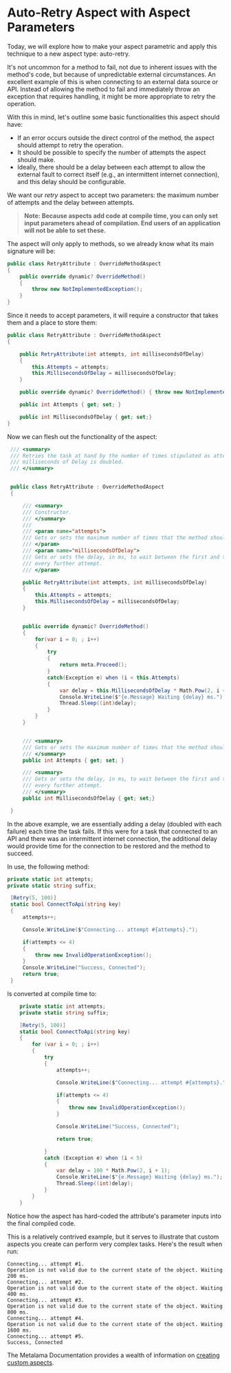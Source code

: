 # Auto-Retry Aspect with Aspect Parameters

Today, we will explore how to make your aspect parametric and apply this technique to a new aspect type: auto-retry.

It's not uncommon for a method to fail, not due to inherent issues with the method's code, but because of unpredictable external circumstances. An excellent example of this is when connecting to an external data source or API. Instead of allowing the method to fail and immediately throw an exception that requires handling, it might be more appropriate to retry the operation.

With this in mind, let's outline some basic functionalities this aspect should have:

- If an error occurs outside the direct control of the method, the aspect should attempt to retry the operation.
- It should be possible to specify the number of attempts the aspect should make.
- Ideally, there should be a delay between each attempt to allow the external fault to correct itself (e.g., an intermittent internet connection), and this delay should be configurable.

We want our _retry_ aspect to accept two parameters: the maximum number of attempts and the delay between attempts.

> **Note: Because aspects add code at compile time, you can only set input parameters ahead of compilation. End users of an application will not be able to set these.**

The aspect will only apply to methods, so we already know what its main signature will be:

```c#
public class RetryAttribute : OverrideMethodAspect
{
    public override dynamic? OverrideMethod()
    {
        throw new NotImplementedException();
    }
}
```

Since it needs to accept parameters, it will require a constructor that takes them and a place to store them:

```c#
public class RetryAttribute : OverrideMethodAspect
{

    public RetryAttribute(int attempts, int millisecondsOfDelay)
    {
        this.Attempts = attempts;
        this.MillisecondsOfDelay = millisecondsOfDelay;
    }

    public override dynamic? OverrideMethod() { throw new NotImplementedException(); }

    public int Attempts { get; set; }

    public int MillisecondsOfDelay { get; set;}
}
```

Now we can flesh out the functionality of the aspect:

```c#
 /// <summary>
 /// Retries the task at hand by the number of times stipulated as attempts. For each attempt, the number of
 /// milliseconds of Delay is doubled.
 /// </summary>


 public class RetryAttribute : OverrideMethodAspect
 {

     /// <summary>
     /// Constructor.
     /// </summary>
     ///
     /// <param name="attempts">
     /// Gets or sets the maximum number of times that the method should be executed.
     /// </param>
     /// <param name="millisecondsOfDelay">
     /// Gets or sets the delay, in ms, to wait between the first and the second attempt. The delay is doubled at
     /// every further attempt.
     /// </param>

     public RetryAttribute(int attempts, int millisecondsOfDelay)
     {
         this.Attempts = attempts;
         this.MillisecondsOfDelay = millisecondsOfDelay;
     }


     public override dynamic? OverrideMethod()
     {
         for(var i = 0; ; i++)
         {
             try
             {
                 return meta.Proceed();
             }
             catch(Exception e) when (i < this.Attempts)
             {
                 var delay = this.MillisecondsOfDelay * Math.Pow(2, i + 1);
                 Console.WriteLine($"{e.Message} Waiting {delay} ms.");
                 Thread.Sleep((int)delay);
             }
         }
     }


     /// <summary>
     /// Gets or sets the maximum number of times that the method should be executed.
     /// </summary>
     public int Attempts { get; set; }

     /// <summary>
     /// Gets or sets the delay, in ms, to wait between the first and the second attempt. The delay is doubled at
     /// every further attempt.
     /// </summary>
     public int MillisecondsOfDelay { get; set;}

 }
```

In the above example, we are essentially adding a delay (doubled with each failure) each time the task fails. If this were for a task that connected to an API and there was an intermittent internet connection, the additional delay would provide time for the connection to be restored and the method to succeed.

In use, the following method:

```c#
private static int attempts;
private static string suffix;

 [Retry(5, 100)]
 static bool ConnectToApi(string key)
 {
     attempts++;

     Console.WriteLine($"Connecting... attempt #{attempts}.");

     if(attempts <= 4)
     {
         throw new InvalidOperationException();
     }
     Console.WriteLine("Success, Connected");
     return true;
 }

```

Is converted at compile time to:

```c#
    private static int attempts;
    private static string suffix;

    [Retry(5, 100)]
    static bool ConnectToApi(string key)
    {
        for (var i = 0; ; i++)
        {
            try
            {
                attempts++;

                Console.WriteLine($"Connecting... attempt #{attempts}.");

                if(attempts <= 4)
                {
                    throw new InvalidOperationException();
                }

                Console.WriteLine("Success, Connected");

                return true;

            }
            catch (Exception e) when (i < 5)
            {
                var delay = 100 * Math.Pow(2, i + 1);
                Console.WriteLine($"{e.Message} Waiting {delay} ms.");
                Thread.Sleep((int)delay);
            }
        }
    }
```

Notice how the aspect has hard-coded the attribute's parameter inputs into the final compiled code.

This is a relatively contrived example, but it serves to illustrate that custom aspects you create can perform very complex tasks. Here's the result when run:

```
Connecting... attempt #1.
Operation is not valid due to the current state of the object. Waiting 200 ms.
Connecting... attempt #2.
Operation is not valid due to the current state of the object. Waiting 400 ms.
Connecting... attempt #3.
Operation is not valid due to the current state of the object. Waiting 800 ms.
Connecting... attempt #4.
Operation is not valid due to the current state of the object. Waiting 1600 ms.
Connecting... attempt #5.
Success, Connected
```

The Metalama Documentation provides a wealth of information on [creating custom aspects](https://doc.postsharp.net/metalama/conceptual/aspects).
